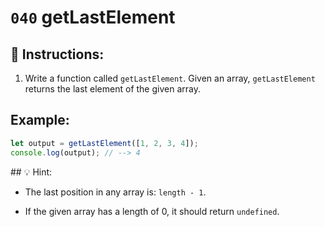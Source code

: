 # `040` getLastElement

## 📝 Instructions:

1. Write a function called `getLastElement`. Given an array, `getLastElement` returns the last element of the given array.

## Example:

```Javascript
let output = getLastElement([1, 2, 3, 4]);
console.log(output); // --> 4
```

## 💡 Hint:

+ The last position in any array is: `length - 1`.

+ If the given array has a length of 0, it should return `undefined`.